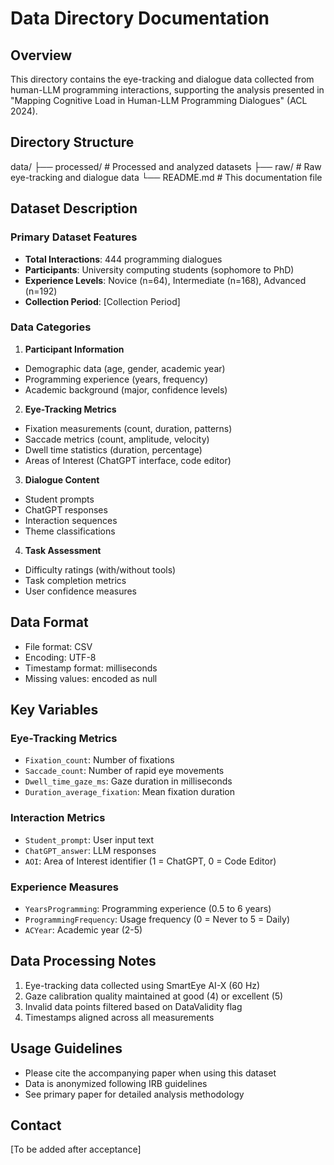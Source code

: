 # Data Directory Documentation

## Overview
This directory contains the eye-tracking and dialogue data collected from human-LLM programming interactions, supporting the analysis presented in "Mapping Cognitive Load in Human-LLM Programming Dialogues" (ACL 2024).

## Directory Structure
data/
├── processed/              # Processed and analyzed datasets
├── raw/                   # Raw eye-tracking and dialogue data
└── README.md             # This documentation file

## Dataset Description

### Primary Dataset Features
- **Total Interactions**: 444 programming dialogues
- **Participants**: University computing students (sophomore to PhD)
- **Experience Levels**: Novice (n=64), Intermediate (n=168), Advanced (n=192)
- **Collection Period**: [Collection Period]

### Data Categories

1. **Participant Information**
- Demographic data (age, gender, academic year)
- Programming experience (years, frequency)
- Academic background (major, confidence levels)

2. **Eye-Tracking Metrics**
- Fixation measurements (count, duration, patterns)
- Saccade metrics (count, amplitude, velocity)
- Dwell time statistics (duration, percentage)
- Areas of Interest (ChatGPT interface, code editor)

3. **Dialogue Content**
- Student prompts
- ChatGPT responses
- Interaction sequences
- Theme classifications

4. **Task Assessment**
- Difficulty ratings (with/without tools)
- Task completion metrics
- User confidence measures

## Data Format
- File format: CSV
- Encoding: UTF-8
- Timestamp format: milliseconds
- Missing values: encoded as null

## Key Variables

### Eye-Tracking Metrics
- `Fixation_count`: Number of fixations
- `Saccade_count`: Number of rapid eye movements
- `Dwell_time_gaze_ms`: Gaze duration in milliseconds
- `Duration_average_fixation`: Mean fixation duration

### Interaction Metrics
- `Student_prompt`: User input text
- `ChatGPT_answer`: LLM responses
- `AOI`: Area of Interest identifier (1 = ChatGPT, 0 = Code Editor)

### Experience Measures
- `YearsProgramming`: Programming experience (0.5 to 6 years)
- `ProgrammingFrequency`: Usage frequency (0 = Never to 5 = Daily)
- `ACYear`: Academic year (2-5)

## Data Processing Notes
1. Eye-tracking data collected using SmartEye AI-X (60 Hz)
2. Gaze calibration quality maintained at good (4) or excellent (5)
3. Invalid data points filtered based on DataValidity flag
4. Timestamps aligned across all measurements

## Usage Guidelines
- Please cite the accompanying paper when using this dataset
- Data is anonymized following IRB guidelines
- See primary paper for detailed analysis methodology

## Contact
[To be added after acceptance]
